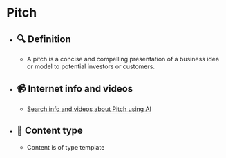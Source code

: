 # Pitch
- ## 🔍 Definition
  - A pitch is a concise and compelling presentation of a business idea or model to potential investors or customers.
- ## 📹 Internet info and videos
  - [Search info and videos about Pitch using AI](https://www.perplexity.ai/search?q=videos+about+Pitch:+A+pitch+is+a+concise+and+compelling+presentation+of+a+business+idea+or+model+to+potential+investors+or+customers.
)
- ## 📰 Content type 
  - Content is of type template
